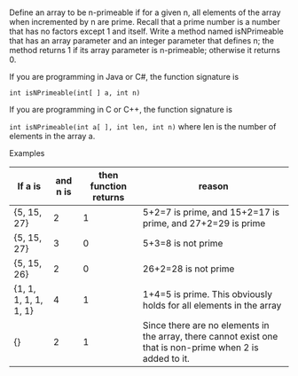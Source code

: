 #

Define an array to be n-primeable if for a given n, all elements of the array when incremented by n are prime. Recall that a prime number is a number that has no factors except 1 and itself. Write a method named isNPrimeable that has an array parameter and an integer parameter that defines n; the method returns 1 if its array parameter is n-primeable; otherwise it returns 0.

If you are programming in Java or C#, the function signature is

`int isNPrimeable(int[ ] a, int n)`

If you are programming in C or C++, the function signature is

`int isNPrimeable(int a[ ], int len, int n)` where len is the number of elements in the array a.

Examples

| If a is               | and n is | then function returns | reason                                                                                                    |
| --------------------- | -------- | --------------------- | --------------------------------------------------------------------------------------------------------- |
| {5, 15, 27}           | 2        | 1                     | 5+2=7 is prime, and 15+2=17 is prime, and 27+2=29 is prime                                                |
| {5, 15, 27}           | 3        | 0                     | 5+3=8 is not prime                                                                                        |
| {5, 15, 26}           | 2        | 0                     | 26+2=28 is not prime                                                                                      |
| {1, 1, 1, 1, 1, 1, 1} | 4        | 1                     | 1+4=5 is prime. This obviously holds for all elements in the array                                        |
| {}                    | 2        | 1                     | Since there are no elements in the array, there cannot exist one that is non-prime when 2 is added to it. |
